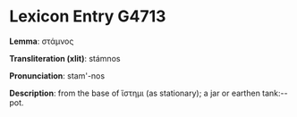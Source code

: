 # Lexicon Entry G4713

**Lemma**: στάμνος

**Transliteration (xlit)**: stámnos

**Pronunciation**: stam'-nos

**Description**:
from the base of ἵστημι (as stationary); a jar or earthen tank:--pot.
